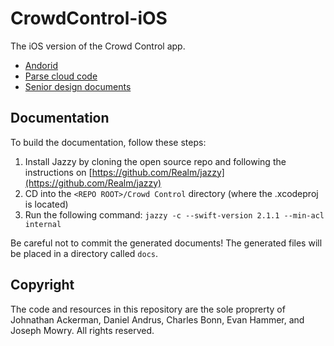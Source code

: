 # CrowdControl-iOS

The iOS version of the Crowd Control app.

- [Andorid](https://github.com/Deaboy/CrowdControl-Android)
- [Parse cloud code](https://github.com/Deaboy/CrowdControl-Parse)
- [Senior design documents](https://github.com/Deaboy/CrowdControl-SeniorDesign)

## Documentation

To build the documentation, follow these steps:

1. Install Jazzy by cloning the open source repo and following the instructions on [https://github.com/Realm/jazzy](https://github.com/Realm/jazzy)
2. CD into the `<REPO ROOT>/Crowd Control` directory (where the .xcodeproj is located)
3. Run the following command: `jazzy -c --swift-version 2.1.1 --min-acl internal`

Be careful not to commit the generated documents! The generated files will be placed in a directory called `docs`.

## Copyright

The code and resources in this repository are the sole proprerty of Johnathan Ackerman, Daniel Andrus, Charles Bonn, Evan Hammer, and Joseph Mowry. All rights reserved.

